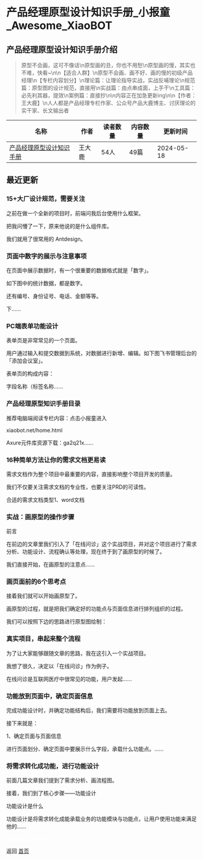 # 产品经理原型设计知识手册_小报童_Awesome_XiaoBOT

## 产品经理原型设计知识手册介绍
> 原型不会画，这可不像话\n原型画的丑，你也不用愁\n原型画的慢，其实也不难，快看~\n\n【适合人群】\n原型不会画、画不好、画的慢的初级产品经理\n【专栏内容划分】\n理论篇：让理论指导实战，实战反哺理论\n规范篇：原型图的设计规范，直接用\n实战篇：由点串成面，上手干\n工具篇：必先利其器，提效\n案例篇：直接抄\n\n内容正在加急更新ing\n\n【作者：王大鹿】\n人人都是产品经理专栏作家、公众号产品大鹿博主、讨厌理论的实干家、长文输出者  
  


|名称|作者|读者数量|内容数量|更新时间|
|---|---|---|---|---|
|[产品经理原型设计知识手册](https://xiaobot.net/p/bigdeerisland?refer=0b133df9-27dc-423b-8101-639049001c13)|王大鹿|54人|49篇|2024-05-18|

## 最近更新
### 15+大厂设计规范，需要关注

之前在做一个全新的项目时，前端问我后台使用什么框架。

把我问懵了一下，原来他说的是什么组件库。

我们就用了很常用的 Antdesign。

### 页面中数字的展示与注意事项

在页面中展示数据时，有一个很重要的数据格式就是「数字」。

如下图中的统计数据，都是数字。

还有编号、身份证号、电话、金额等等。

下......

### PC端表单功能设计

表单页是非常常见的一个页面。

用户通过输入和提交数据到系统，对数据进行新增、编辑。如下图飞书管理后台的「添加会议室」。

表单页的构成内容：

字段名称（标签名称......

### 产品经理原型知识手册目录

推荐电脑端阅读专栏内容：点击小报童进入

xiaobot.net/home.html

Axure元件库资源下载：ga2q21x......

### 16种简单方法让你的需求文档更易读

需求文档作为整个项目中最重要的内容，直接影响整个项目开发的质量。

我们不仅要关注需求文档的专业性，也要关注PRD的可读性。

合适的需求文档类型1、word文档

### 实战：画原型的操作步骤

前言

在前边的文章里我们引入了「在线问诊」这个实战项目，并对这个项目进行了需求分析、功能设计、流程确认等处理，现在终于到了画原型的时候了。

我们直接开始，在画原型的注意点......

### 画页面前的6个思考点

接着我们就可以开始画原型了。

画原型的过程，就是把我们确定好的功能点与页面信息进行排列组织的过程。

我们可以按照下边的思路进行原型图绘制：

### 真实项目，串起来整个流程

为了让大家能够跟随文章的思路，我在这引入一个实战项目。

我想了很久，决定以「在线问诊」作为例子。

在线问诊是互联网医疗中很常见的功能，用户发起......

### 功能放到页面中，确定页面信息

完成功能设计时，并确定功能结构后，我们需要将功能放到页面上去。

接下来就是：

1、确定页面与页面信息

进行页面划分、确定页面中要展示什么字段，承载什么功能点。......

### 将需求转化成功能，进行功能设计

前面几篇文章我们提到了需求分析、画流程图。

接着，我们到了核心步骤——功能设计

功能设计是什么

功能设计是将需求转化成能承载业务的功能模块与功能点，让用户使用功能来满足他的......


<a href="https://github.com/Reno9527/awesome-xiaobot" style="color: white; text-decoration: none;">awesome-xiaobot</a>

返回 [首页](../README.md)

